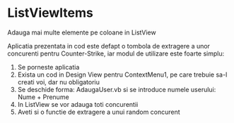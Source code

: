 # ListViewItems
Adauga mai multe elemente pe coloane in ListView

Aplicatia prezentata in cod este defapt o tombola de extragere a unor concurenti pentru Counter-Strike, iar modul de utilizare este foarte simplu:
1. Se porneste aplicatia
2. Exista un cod in Design View pentru ContextMenu1, pe care trebuie sa-l creati voi, dar nu obligatoriu
3. Se deschide forma: AdaugaUser.vb si se introduce numele userului: Nume + Prenume
4. In ListView se vor adauga toti concurentii
5. Aveti si o functie de extragere a unui random concurent
